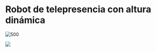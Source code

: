 # Robot de telepresencia con altura dinámica
![500](https://github.com/farinang/Robot-de-Telepresencia-con-altura-din-mica/blob/main/Fotos/Robot%20de%20telepresencia%20altura%20din%C3%A1mica.png)
 <p align="left">
   <img src="[https://img.shields.io/badge/STATUS-EN%20DESAROLLO-green](https://github.com/farinang/Robot-de-Telepresencia-con-altura-din-mica/blob/main/Fotos/Robot%20de%20telepresencia%20altura%20din%C3%A1mica.png)">
   </p>

